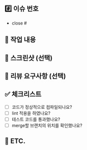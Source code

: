 ## #️⃣ 이슈 번호
<!-- 연동할 이슈 번호를 작성해주세요. -->
- close #

## 📝 작업 내용
<!-- 이번 PR에서 작업한 내용을 설명해주세요. -->

## 📸 스크린샷 (선택)
<!-- 필요한 이미지 혹은 비디오가 있다면 추가해주세요. -->

## 💬 리뷰 요구사항 (선택)
<!-- 리뷰어가 특별히 봐주었으면 하는 부분이 있다면 작성해주세요. -->

## ✅ 체크리스트
- [ ] 코드가 정상적으로 컴파일되나요?
- [ ] lint 적용을 하였나요?
- [ ] 테스트 코드를 통과했나요?
- [ ] merge할 브랜치의 위치를 확인했나요?

## 🔔 ETC.
